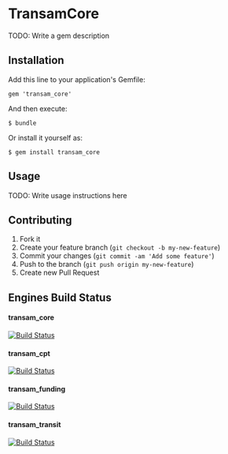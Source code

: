 # TransamCore

TODO: Write a gem description

## Installation

Add this line to your application's Gemfile:

    gem 'transam_core'

And then execute:

    $ bundle

Or install it yourself as:

    $ gem install transam_core

## Usage

TODO: Write usage instructions here

## Contributing

1. Fork it
2. Create your feature branch (`git checkout -b my-new-feature`)
3. Commit your changes (`git commit -am 'Add some feature'`)
4. Push to the branch (`git push origin my-new-feature`)
5. Create new Pull Request

## Engines Build Status

#### transam_core
[![Build Status](https://travis-ci.org/camsys/transam_core.svg?branch=quarter2)](https://travis-ci.org/camsys/transam_core)

#### transam_cpt
[![Build Status](https://travis-ci.org/camsys/transam_cpt.svg?branch=quarter2)](https://travis-ci.org/camsys/transam_cpt)

#### transam_funding
[![Build Status](https://travis-ci.org/camsys/transam_funding.svg?branch=quarter2)](https://travis-ci.org/camsys/transam_funding)

#### transam_transit
[![Build Status](https://travis-ci.org/camsys/transam_transit.svg?branch=quarter2)](https://travis-ci.org/camsys/transam_transit)



             
